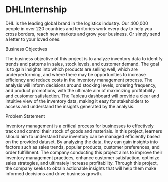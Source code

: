 # DHLInternship

DHL is the leading global brand in the logistics industry. Our 400,000 people in over 220 countries and territories work every day to help you cross borders, reach new markets and grow your business. Or simply send a letter to your loved ones.

Business Objectives

The business objective of this project is to analyze inventory data to identify trends and patterns in sales, stock levels, and customer demand. 
The goal is to gain insights into which products are selling well, which are underperforming, and where there may be opportunities to increase efficiency and reduce costs in the inventory management process. 
The analysis will inform decisions around stocking levels, ordering frequency, and product promotions, with the ultimate aim of maximizing profitability and customer satisfaction. 
The Tableau dashboard will provide a clear and intuitive view of the inventory data, making it easy for stakeholders to access and understand the insights generated by the analysis.


Problem Statement

Inventory management is a critical process for businesses to effectively track and control their stock of goods and materials. In this project, learners should aim to understand how inventory can be managed efficiently based on the provided dataset. By analyzing the data, they can gain insights into factors such as sales trends, popular products, customer preferences, and order fulfillment. The company conducting this project aims to improve their inventory management practices, enhance customer satisfaction, optimize sales strategies, and ultimately increase profitability. Through this project, the company seeks to obtain actionable insights that will help them make informed decisions and drive business growth.


